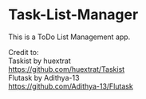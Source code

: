 # Task-List-Manager
This is a ToDo List Management app.

Credit to:  
Taskist by huextrat  
https://github.com/huextrat/Taskist  
Flutask by Adithya-13  
https://github.com/Adithya-13/Flutask  

